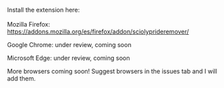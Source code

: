 Install the extension here:
<br>
<br>
Mozilla Firefox: https://addons.mozilla.org/es/firefox/addon/sciolyprideremover/

Google Chrome: under review, coming soon

Microsoft Edge: under review, coming soon

More browsers coming soon! Suggest browsers in the issues tab and I will add them.
